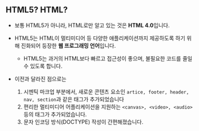 ## HTML5? HTML?

- 보통 HTML5가 아니라, HTML로만 알고 있는 것은 **HTML 4.0**입니다.

- HTML5는 HTML이 멀티미디어 등 다양한 애플리케이션까지 제공하도록 하기 위해 진화되어 등장한 **웹 프로그래밍 언어**입니다.
    - HTML5는 과거의 HTML보다 빠르고 접근성이 좋으며, 불필요한 코드를 줄일 수 있도록 합니다.

- 이전과 달라진 점으로는
    1. 시멘틱 마크업 부분에서, 새로운 콘텐츠 요소인 ```artice, footer, header, nav, section```과 같은 태그가 추가되었습니다
    2. 편리한 멀티미디어 어플리케이션을 지원하는 ```<canvas>, <video>, <audio>``` 등의 태그가 추가되었습니다.
    3. 문자 인코딩 방식(DOCTYPE) 작성이 간편해졌습니다.